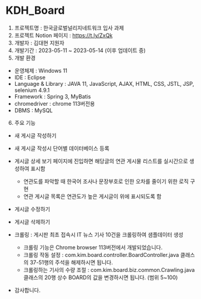 # KDH_Board
1. 프로젝트명 : 한국글로벌널리지네트워크 입사 과제
2. 프로젝트 Notion 페이지 : https://t.ly/ZxQk
3. 개발자 : 김대현 지원자
4. 개발기간 : 2023-05-11 ~ 2023-05-14 (이후 업데이트 중)
5. 개발 환경
  - 운영체제 : Windows 11
  - IDE : Eclipse
  - Language & Library : JAVA 11, JavaScript, AJAX, HTML, CSS, JSTL, JSP, selenium 4.9.1
  - Framework : Spring 3, MyBatis
  - chromedriver : chrome 113버전용
  - DBMS : MySQL
6. 주요 기능
  - 새 게시글 작성하기
  - 새 게시글 작성시 단어별 데이터베이스 등록
  - 게시글 상세 보기 페이지에 진입하면 해당글의 연관 게시물 리스트를 실시간으로 생성하여 표시함
      - 연관도를 파악할 때 한국어 조사나 문장부호로 인한 오차를 줄이기 위한 로직 구현
      - 연관 게시글 목록은 연관도가 높은 게시글이 위에 표시되도록 함
  - 게시글 수정하기
  - 게시글 삭제하기
  - 크롤링 : 게시판 최초 접속시 IT 뉴스 기사 10건을 크롤링하여 샘플데이터 생성
    - 크롤링 기능은 Chrome browser 113버전에서 개발되었습니다.
    - 크롤링 작동 설정 : com.kim.board.controller.BoardController.java 클래스의 37-51행의 주석을 해제하시면 됩니다.
    - 크롤링하는 기사의 수량 조절 : com.kim.board.biz.common.Crawling.java 클래스의 20행 상수 BOARD의 값을 변경하시면 됩니다. (범위 5~100)
 
- 감사합니다.
